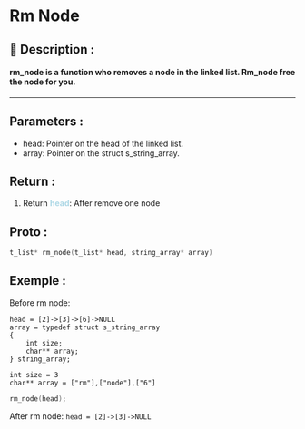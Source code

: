 # Rm Node

## 📝 Description :
#### rm_node is a function who removes a node in the linked list. Rm_node free the node for you. 

---
## Parameters :
- head: Pointer on the head of the linked list.
- array: Pointer on the struct s_string_array.

## Return :
1. Return <span style="color:lightblue"> **head**</span>: After remove one node

## Proto :
```c
t_list* rm_node(t_list* head, string_array* array)
```
## Exemple : 

Before rm node:
```
head = [2]->[3]->[6]->NULL
array = typedef struct s_string_array
{
    int size;
    char** array;
} string_array;

int size = 3
char** array = ["rm"],["node"],["6"]
```

```c
rm_node(head);
```

After rm node:
```head = [2]->[3]->NULL```